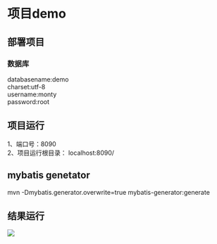 # 项目demo
## 部署项目
### 数据库
databasename:demo <br/>
charset:utf-8 <br>
username:monty <br>
password:root
## 项目运行
1、端口号：8090 <br>
2、项目运行根目录：  localhost:8090/

## mybatis genetator
mvn -Dmybatis.generator.overwrite=true mybatis-generator:generate

## 结果运行
![](http://ww1.sinaimg.cn/large/ed4268b7gy1gd1n25g63jj211v0j9gm0.jpg)